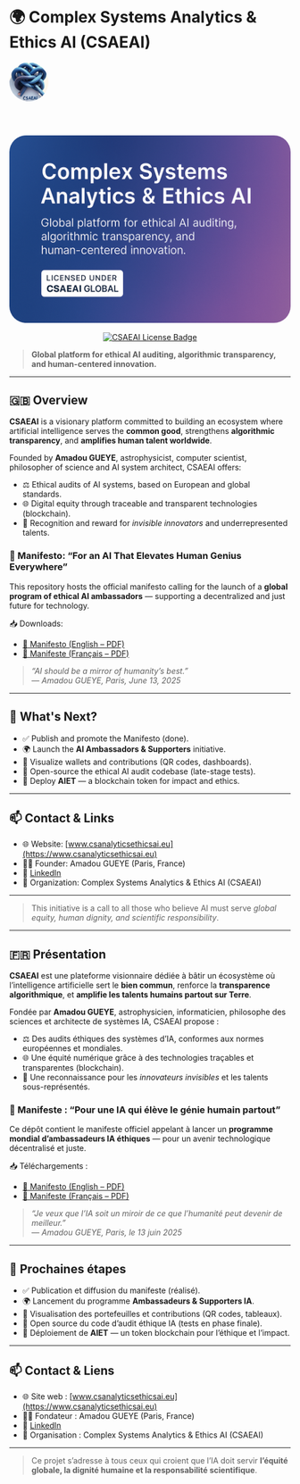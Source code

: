 # 🌍 Complex Systems Analytics & Ethics AI (CSAEAI)

<p align="left">
  <img src="assets/logo_csaeai.jpg" alt="CSAEAI Logo" width="70" style="border-radius: 50%; margin-bottom: 10px;" />
  <br />
  <br />
  <br />
</p>

<p align="center">
  <img src="assets/banner.png" alt="CSAEAI Banner" width="600" style="border-radius: 30px;" />
</p>

<p align="center">
  <a href="LICENSE.md">
    <img src="https://img.shields.io/badge/license-CSAEAI-blue.svg" alt="CSAEAI License Badge" />
  </a>
</p>

> **Global platform for ethical AI auditing, algorithmic transparency, and human-centered innovation.**

---

## 🇬🇧 Overview

**CSAEAI** is a visionary platform committed to building an ecosystem where artificial intelligence serves the **common good**, strengthens **algorithmic transparency**, and **amplifies human talent worldwide**.

Founded by **Amadou GUEYE**, astrophysicist, computer scientist, philosopher of science and AI system architect, CSAEAI offers:

- ⚖️ Ethical audits of AI systems, based on European and global standards.
- 🌐 Digital equity through traceable and transparent technologies (blockchain).
- 💎 Recognition and reward for *invisible innovators* and underrepresented talents.

### 📣 Manifesto: “For an AI That Elevates Human Genius Everywhere”

This repository hosts the official manifesto calling for the launch of a **global program of ethical AI ambassadors** — supporting a decentralized and just future for technology.

📥 Downloads:
- [📄 Manifesto (English – PDF)](docs/AI_HPI_Manifesto_AmadouGUEYE.pdf)
- [📄 Manifeste (Français – PDF)](docs/IA_HPI_Manifeste_AmadouGUEYE.pdf)

> *“AI should be a mirror of humanity’s best.”*  
> — *Amadou GUEYE, Paris, June 13, 2025*

---

## 🚀 What's Next?

- ✅ Publish and promote the Manifesto (done).
- 🌍 Launch the **AI Ambassadors & Supporters** initiative.
- 🔁 Visualize wallets and contributions (QR codes, dashboards).
- 🧠 Open-source the ethical AI audit codebase (late-stage tests).
- 💠 Deploy **AIET** — a blockchain token for impact and ethics.

---

## 📫 Contact & Links

- 🌐 Website: [www.csanalyticsethicsai.eu](https://www.csanalyticsethicsai.eu)
- 🧑‍💼 Founder: Amadou GUEYE (Paris, France)
- 💬 [LinkedIn](https://www.linkedin.com/in/gphysika)
- 🪪 Organization: Complex Systems Analytics & Ethics AI (CSAEAI)

---

> This initiative is a call to all those who believe AI must serve *global equity, human dignity, and scientific responsibility*.

---

## 🇫🇷 Présentation

**CSAEAI** est une plateforme visionnaire dédiée à bâtir un écosystème où l’intelligence artificielle sert le **bien commun**, renforce la **transparence algorithmique**, et **amplifie les talents humains partout sur Terre**.

Fondée par **Amadou GUEYE**, astrophysicien, informaticien, philosophe des sciences et architecte de systèmes IA, CSAEAI propose :

- ⚖️ Des audits éthiques des systèmes d’IA, conformes aux normes européennes et mondiales.
- 🌐 Une équité numérique grâce à des technologies traçables et transparentes (blockchain).
- 💎 Une reconnaissance pour les *innovateurs invisibles* et les talents sous-représentés.

### 📣 Manifeste : “Pour une IA qui élève le génie humain partout”

Ce dépôt contient le manifeste officiel appelant à lancer un **programme mondial d’ambassadeurs IA éthiques** — pour un avenir technologique décentralisé et juste.

📥 Téléchargements :
- [📄 Manifesto (English – PDF)](docs/AI_HPI_Manifesto_AmadouGUEYE.pdf)
- [📄 Manifeste (Français – PDF)](docs/IA_HPI_Manifeste_AmadouGUEYE.pdf)

> *“Je veux que l’IA soit un miroir de ce que l’humanité peut devenir de meilleur.”*  
> — *Amadou GUEYE, Paris, le 13 juin 2025*

---

## 🚀 Prochaines étapes

- ✅ Publication et diffusion du manifeste (réalisé).
- 🌍 Lancement du programme **Ambassadeurs & Supporters IA**.
- 🔁 Visualisation des portefeuilles et contributions (QR codes, tableaux).
- 🧠 Open source du code d’audit éthique IA (tests en phase finale).
- 💠 Déploiement de **AIET** — un token blockchain pour l’éthique et l’impact.

---

## 📫 Contact & Liens

- 🌐 Site web : [www.csanalyticsethicsai.eu](https://www.csanalyticsethicsai.eu)
- 🧑‍💼 Fondateur : Amadou GUEYE (Paris, France)
- 💬 [LinkedIn](https://www.linkedin.com/in/gphysika/)
- 🪪 Organisation : Complex Systems Analytics & Ethics AI (CSAEAI)

---

> Ce projet s’adresse à tous ceux qui croient que l’IA doit servir **l’équité globale, la dignité humaine et la responsabilité scientifique**.
